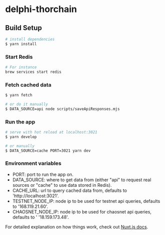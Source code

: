 # delphi-thorchain

## Build Setup

```bash
# install dependencies
$ yarn install
```

### Start Redis

```bash
# For instance
brew services start redis
```

### Fetch cached data

```bash
$ yarn fetch

# or do it manually
$ DATA_SOURCE=api node scripts/saveApiResponses.mjs
```

### Run the app

```bash
# serve with hot reload at localhost:3021
$ yarn develop

# or manually
$ DATA_SOURCE=cache PORT=3021 yarn dev
```

### Environment variables
- PORT: port to run the app on.
- DATA_SOURCE: where to get data from (either "api" to request real sources or "cache" to use data stored in Redis).
- CACHE_URL: url to query cached data from, defaults to 'http://localhost:3021'.
- TESTNET_NODE_IP: node ip to be used for testnet api queries, defaults to '168.119.21.60'.
- CHAOSNET_NODE_IP: node ip to be used for chaosnet api queries, defaults to ' '18.159.173.48'.

For detailed explanation on how things work, check out [Nuxt.js docs](https://nuxtjs.org).
